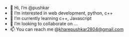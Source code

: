 - 👋 Hi, I’m @pushkar
- 👀 I’m interested in web development, python, c++
- 🌱 I’m currently learning c++, Javascript 
- 💞️ I’m looking to collaborate on ...
- 📫 You can reach me @kharepushkar2804@gmail.com

<!---
pushkar-28/pushkar-28 is a ✨ special ✨ repository because its `README.md` (this file) appears on your GitHub profile.
You can click the Preview link to take a look at your changes.
--->
